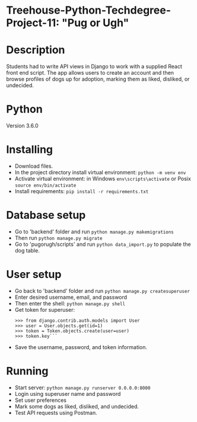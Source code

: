 # Treehouse-Python-Techdegree-Project-11: "Pug or Ugh"

# Description

Students had to write API views in Django to work with a supplied React front end script.
The app allows users to create an account and then browse profiles of dogs up for adoption,
marking them as liked, disliked, or undecided.</p>  

# Python

Version 3.6.0 

# Installing

- Download files.
- In the project directory install virtual environment: `python -m venv env`
- Activate virtual environment: in Windows `env\scripts\activate` or Posix `source env/bin/activate`
- Install requirements: `pip install -r requirements.txt`

# Database setup

- Go to 'backend' folder and run `python manage.py makemigrations`
- Then run `python manage.py migrate`
- Go to 'pugorugh/scripts' and run `python data_import.py` to populate the dog table.

# User setup

- Go back to 'backend' folder and run `python manage.py createsuperuser`
- Enter desired username, email, and password
- Then enter the shell: `python manage.py shell`
- Get token for superuser: 
   ```>>>from rest_framework.authtoken.models import Token
   >>> from django.contrib.auth.models import User
   >>> user = User.objects.get(id=1)
   >>> token = Token.objects.create(user=user)
   >>> token.key```
- Save the username, password, and token information.

# Running

- Start server: `python manage.py runserver 0.0.0.0:8000`
- Login using superuser name and password
- Set user preferences
- Mark some dogs as liked, disliked, and undecided.
- Test API requests using Postman.
